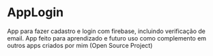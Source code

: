 # AppLogin
App para fazer cadastro e login com firebase, incluindo verificação de email. App feito para aprendizado e futuro uso como complemento em outros apps criados por mim (Open Source Project)
